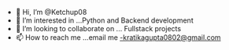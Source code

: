 - 👋 Hi, I’m @Ketchup08
- 👀 I’m interested in ...Python and Backend development 
- 💞️ I’m looking to collaborate on ... Fullstack projects
- 📫 How to reach me ...email me -kratikagupta0802@gmail.com

<!---
Ketchup08/Ketchup08 is a ✨ special ✨ repository because its `README.md` (this file) appears on your GitHub profile.
You can click the Preview link to take a look at your changes.
--->
